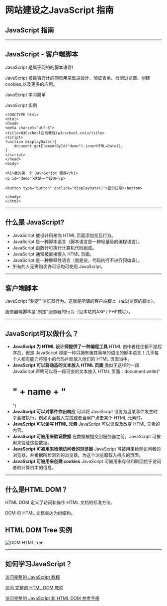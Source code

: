 # 网站建设之JavaScript 指南

## JavaScript 指南

------

## JavaScript - 客户端脚本

JavaScript 是属于网络的脚本语言!

JavaScript 被数百万计的网页用来改进设计、验证表单、检测浏览器、创建cookies,以及更多的应用。

JavaScript 学习简单

JavaScript 实例

```
<!DOCTYPE html>
<html>
<head>
<meta charset="utf-8">
<title>W3Cschool在线教程(w3cschool.cn)</title> 
<script>
function displayDate(){
	document.getElementById("demo").innerHTML=Date();
}
</script>
</head>
<body>

<h1>我的第一个 JavaScript 程序</h1>
<p id="demo">这是一个段落</p>

<button type="button" onclick="displayDate()">显示日期</button>

</body>
</html>
```



------

## 什么是 JavaScript?

- JavaScript 被设计用来向 HTML 页面添加交互行为。
- JavaScript 是一种脚本语言（脚本语言是一种轻量级的编程语言）。
- JavaScript 由数行可执行计算机代码组成。
- JavaScript 通常被直接嵌入 HTML 页面。
- JavaScript 是一种解释性语言（就是说，代码执行不进行预编译）。
- 所有的人无需购买许可证均可使用 JavaScript。

------

## 客户端脚本

JavaScript "制定" 浏览器行为。这就是所谓的客户端脚本（或浏览器的脚本）。

服务器端脚本是"制定"服务器的行为（见本站的ASP / PHP教程）。

------

## JavaScript可以做什么？

- **JavaScript 为 HTML 设计师提供了一种编程工具**
  HTML 创作者往往都不是程序员，但是 JavaScript 却是一种只拥有极其简单的语法的脚本语言！几乎每个人都有能力将短小的代码片断放入他们的 HTML 页面当中。
- **JavaScript 可以将动态的文本放入 HTML 页面**
  类似于这样的一段 JavaScript 声明可以将一段可变的文本放入 HTML 页面：document.write("<h1>" + name + "</h1>")
- **JavaScript 可以对事件作出响应**
  可以将 JavaScript 设置为当某事件发生时才会被执行，例如页面载入完成或者当用户点击某个 HTML 元素时。
- **JavaScript 可以读写 HTML 元素**
  JavaScript 可以读取及改变 HTML 元素的内容。
- **JavaScript 可被用来验证数据**
  在数据被提交到服务器之前，JavaScript 可被用来验证这些数据。
- **JavaScript 可被用来检测访问者的浏览器**
  JavaScript 可被用来检测访问者的浏览器，并根据所检测到的浏览器，为这个浏览器载入相应的页面。
- **JavaScript 可被用来创建 cookies**
  JavaScript 可被用来存储和取回位于访问者的计算机中的信息。

------

## 什么是HTML DOM？

HTML DOM 定义了访问和操作 HTML 文档的标准方法。

DOM 将 HTML 文档表达为树结构。

## HTML DOM Tree 实例

![DOM HTML tree](https://7n.w3cschool.cn/statics/images/course/htmltree.gif)





------

## 如何学习JavaScript？

[访问完整的 JavaScript 教程](https://www.w3cschool.cn/javascript/js-tutorial.html)

[访问 完整的 HTML DOM 教程](https://www.w3cschool.cn/htmldom/htmldom-tutorial.html)

[访问完整的 JavaScript 和 HTML DOM 参考手册](https://www.w3cschool.cn/jsref/jsref-tutorial.html)